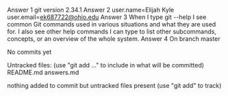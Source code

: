 Answer 1
git version 2.34.1
Answer 2
user.name=Elijah Kyle
user.email=ek687722@ohio.edu
Answer 3
When I type git --help I see common Git commands used in various situations and what they are used for. I also see other help commands I can type to list other subcommands, concepts, or an overview of the whole system.
Answer 4
On branch master

No commits yet

Untracked files:
  (use "git add <file>..." to include in what will be committed)
	README.md
	answers.md

nothing added to commit but untracked files present (use "git add" to track)
